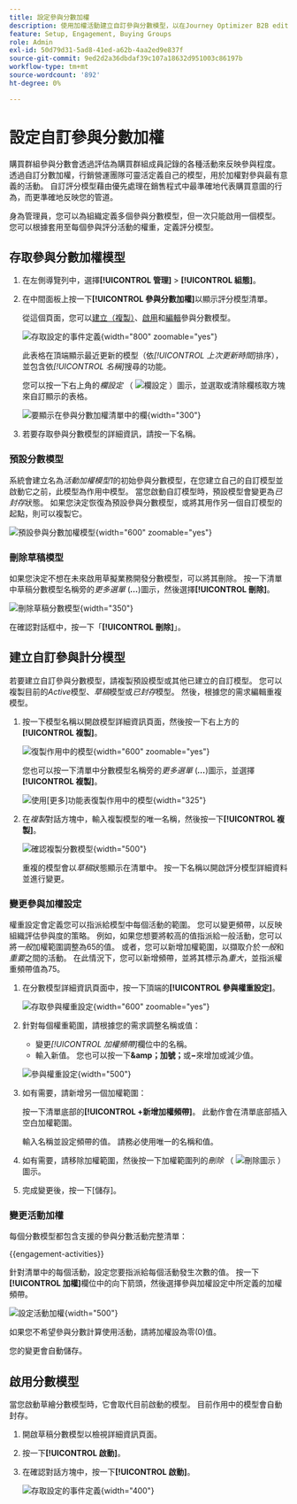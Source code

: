 ```yaml
---
title: 設定參與分數加權
description: 使用加權活動建立自訂參與分數模型，以在Journey Optimizer B2B edition中準確測量購買群組參與度和意圖。
feature: Setup, Engagement, Buying Groups
role: Admin
exl-id: 50d79d31-5ad8-41ed-a62b-4aa2ed9e837f
source-git-commit: 9ed2d2a36dbdaf39c107a18632d951003c86197b
workflow-type: tm+mt
source-wordcount: '892'
ht-degree: 0%

---
```


# 設定自訂參與分數加權

購買群組參與分數會透過評估為購買群組成員記錄的各種活動來反映參與程度。 透過自訂分數加權，行銷營運團隊可靈活定義自己的模型，用於加權對參與最有意義的活動。 自訂評分模型藉由優先處理在銷售程式中最準確地代表購買意圖的行為，而更準確地反映您的管道。

身為管理員，您可以為組織定義多個參與分數模型，但一次只能啟用一個模型。 您可以根據套用至每個參與評分活動的權重，定義評分模型。

## 存取參與分數加權模型

1. 在左側導覽列中，選擇&#x200B;**[!UICONTROL 管理]** > **[!UICONTROL 組態]**。

1. 在中間面板上按一下&#x200B;**[!UICONTROL 參與分數加權]**&#x200B;以顯示評分模型清單。

   從這個頁面，您可以[建立（複製）](#create-an-engagement-score-model)、[啟用](#activate-a-score-model)和[編輯](#change-the-engagement-weighting-settings)參與分數模型。

   ![存取設定的事件定義](./assets/configuration-engagement-scoring-list.png){width="800" zoomable="yes"}

   此表格在頂端顯示最近更新的模型（依&#x200B;_[!UICONTROL 上次更新時間]_&#x200B;排序），並包含依&#x200B;_[!UICONTROL 名稱]_&#x200B;搜尋的功能。

   您可以按一下右上角的&#x200B;_欄設定_ （ ![欄設定](../assets/do-not-localize/icon-column-settings.svg) ）圖示，並選取或清除欄核取方塊來自訂顯示的表格。

   ![要顯示在參與分數加權清單中的欄](./assets/configuration-engagement-scoring-list-columns.png){width="300"}

1. 若要存取參與分數模型的詳細資訊，請按一下名稱。

### 預設分數模型

系統會建立名為&#x200B;_活動加權模型1_&#x200B;的初始參與分數模型，在您建立自己的自訂模型並啟動它之前，此模型為作用中模型。 當您啟動自訂模型時，預設模型會變更為&#x200B;_已封存_&#x200B;狀態。 如果您決定恢復為預設參與分數模型，或將其用作另一個自訂模型的起點，則可以複製它。

![預設參與分數加權模型](./assets/configuration-engagement-scoring-model-default.png){width="600" zoomable="yes"}

### 刪除草稿模型

如果您決定不想在未來啟用草擬業務開發分數模型，可以將其刪除。 按一下清單中草稿分數模型名稱旁的&#x200B;_更多選單_ (***...***)圖示，然後選擇&#x200B;**[!UICONTROL 刪除]**。

![刪除草稿分數模型](./assets/configuration-engagement-scoring-model-more-delete.png){width="350"}

在確認對話框中，按一下「**[!UICONTROL 刪除]**」。

## 建立自訂參與計分模型

若要建立自訂參與分數模型，請複製預設模型或其他已建立的自訂模型。 您可以複製目前的&#x200B;_Active_&#x200B;模型、_草稿_&#x200B;模型或&#x200B;_已封存_&#x200B;模型。 然後，根據您的需求編輯重複模型。

1. 按一下模型名稱以開啟模型詳細資訊頁面，然後按一下右上方的&#x200B;**[!UICONTROL 複製]**。

   ![復製作用中的模型](./assets/configuration-engagement-scoring-model-duplicate.png){width="600" zoomable="yes"}

   您也可以按一下清單中分數模型名稱旁的&#x200B;_更多選單_ (***...***)圖示，並選擇&#x200B;**[!UICONTROL 複製]**。

   ![使用[更多]功能表復製作用中的模型](./assets/configuration-engagement-scoring-model-more-duplicate.png){width="325"}

1. 在&#x200B;_複製_&#x200B;對話方塊中，輸入複製模型的唯一名稱，然後按一下&#x200B;**[!UICONTROL 複製]**。

   ![確認複製分數模型](./assets/configuration-engagement-scoring-model-duplicate-dialog.png){width="500"}

   重複的模型會以&#x200B;_草稿_&#x200B;狀態顯示在清單中。 按一下名稱以開啟評分模型詳細資料並進行變更。

### 變更參與加權設定

權重設定會定義您可以指派給模型中每個活動的範圍。 您可以變更頻帶，以反映組織評估參與度的策略。 例如，如果您想要將較高的值指派給一般活動，您可以將&#x200B;_一般_&#x200B;加權範圍調整為65的值。 或者，您可以新增加權範圍，以擷取介於&#x200B;_一般_&#x200B;和&#x200B;_重要_&#x200B;之間的活動。 在此情況下，您可以新增頻帶，並將其標示為&#x200B;_重大_，並指派權重頻帶值為75。

1. 在分數模型詳細資訊頁面中，按一下頂端的&#x200B;**[!UICONTROL 參與權重設定]**。

   ![存取參與權重設定](./assets/configuration-engagement-scoring-model-weight-settings-button.png){width="600" zoomable="yes"}

1. 針對每個權重範圍，請根據您的需求調整名稱或值：

   * 變更&#x200B;_[!UICONTROL 加權頻帶]_&#x200B;欄位中的名稱。
   * 輸入新值。 您也可以按一下&#x200B;**&amp;amp；加號；**&#x200B;或&#x200B;**−**&#x200B;來增加或減少值。

   ![參與權重設定](./assets/configuration-engagement-scoring-model-weight-settings.png){width="500"}

1. 如有需要，請新增另一個加權範圍：

   按一下清單底部的&#x200B;**[!UICONTROL +新增加權頻帶]**。 此動作會在清單底部插入空白加權範圍。

   輸入名稱並設定頻帶的值。 請務必使用唯一的名稱和值。

1. 如有需要，請移除加權範圍，然後按一下加權範圍列的&#x200B;_刪除_ （ ![刪除圖示](../assets/do-not-localize/icon-delete-outline.svg) ）圖示。

1. 完成變更後，按一下[儲存]。**&#x200B;**

### 變更活動加權

每個分數模型都包含支援的參與分數活動完整清單：

{{engagement-activities}}

針對清單中的每個活動，設定您要指派給每個活動發生次數的值。 按一下&#x200B;**[!UICONTROL 加權]**&#x200B;欄位中的向下箭頭，然後選擇參與加權設定中所定義的加權頻帶。

![設定活動加權](./assets/configuration-engagement-scoring-model-set-activity-weighting.png){width="500"}

如果您不希望參與分數計算使用活動，請將加權設為零(0)值。

您的變更會自動儲存。

## 啟用分數模型

當您啟動草繪分數模型時，它會取代目前啟動的模型。 目前作用中的模型會自動封存。

1. 開啟草稿分數模型以檢視詳細資訊頁面。

1. 按一下&#x200B;**[!UICONTROL 啟動]**。

1. 在確認對話方塊中，按一下&#x200B;**[!UICONTROL 啟動]**。

   ![存取設定的事件定義](./assets/configuration-engagement-scoring-activate-dialog.png){width="400"}

